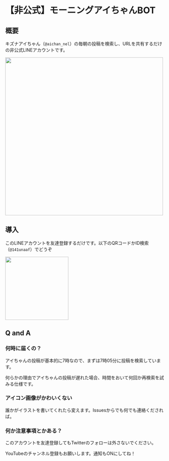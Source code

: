# 【非公式】モーニングアイちゃんBOT
## 概要
キズナアイちゃん（`@aichan_nel`）の毎朝の投稿を検索し、URLを共有するだけの非公式LINEアカウントです。

<img src="https://user-images.githubusercontent.com/26474260/84676442-7acdf900-af68-11ea-901c-3eb6ebc6a835.jpg" width="500px">

## 導入
このLINEアカウントを友達登録するだけです。以下のQRコードかID検索（`@141unaaf`）でどうぞ

<img src="https://user-images.githubusercontent.com/26474260/84675173-d7c8af80-af66-11ea-95ab-cc480cf22ced.png" width="200px">

## Q and A
### 何時に届くの？
アイちゃんの投稿が基本的に7時なので、まずは7時05分に投稿を検索しています。

何らかの理由でアイちゃんの投稿が遅れた場合、時間をおいて何回か再検索を試みる仕様です。

### アイコン画像がかわいくない
誰かがイラストを書いてくれたら変えます。Issuesからでも何でも連絡くだされば。

### 何か注意事項とかある？
このアカウントを友達登録してもTwitterのフォローは外さないでください。

YouTubeのチャンネル登録もお願いします。通知もONにしてね！
